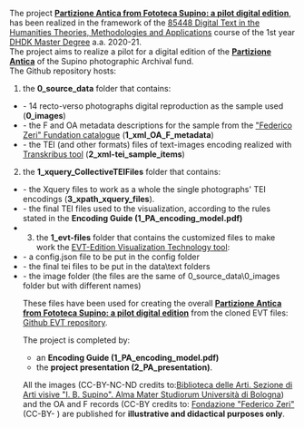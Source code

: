 The project <a href="https://enri-ca.github.io/dist/" target="_blank"><b>Partizione Antica from Fototeca Supino: a pilot digital edition</b></a>, has been realized in the framework of the <a href="https://www.unibo.it/en/teaching/course-unit-catalogue/course-unit/2021/443592"  target="_blank">85448 Digital Text in the Humanities Theories, Methodologies and Applications</a> course of the 1st year <a href="https://corsi.unibo.it/2cycle/DigitalHumanitiesKnowledge"  target="_blank">DHDK Master Degree</a> a.a. 2020-21.<br>
The project aims to realize a pilot for a digital edition of the <a href="https://archiviostorico.unibo.it/it/archivio-fotografico/altre-collezioni-e-fondi/fondo-igino-benvenuto-supino/patrimonio-fotografico-altri-paesi/algeria" target="_blank"><b>Partizione Antica</b></a> of the Supino photographic Archival fund. <br>
The Github repository hosts:
1. the <b>0_source_data</b> folder that contains: <br>
<ul>
<li>- 14 recto-verso photographs digital reproduction as the sample used (<b>0_images</b>) </li> 
<li>- the F and OA metadata descriptions for the sample from the <a href="http://catalogo.fondazionezeri.unibo.it/scheda.livello.jsp?decorator=layout_resp&apply=true&locale=it&tipo_scheda=fondo&id=9" target="_blank">"Federico Zeri" Fundation catalogue</a> (<b>1_xml_OA_F_metadata</b>) </li>
<li>- the TEI (and other formats) files of text-images encoding realized with <a href="https://readcoop.eu/transkri bus/?sc=Transkribus" target="_blank">Transkribus tool</a> (<b>2_xml-tei_sample_items</b>) </li>
</ul>

2. the <b>1_xquery_CollectiveTEIFiles</b> folder that contains:
<ul>
<li>- the Xquery files to work as a whole the single photographs' TEI encodings (<b>3_xpath_xquery_files</b>). </li>
<li>- the final TEI files used to the visualization, according to the rules stated in the <b>Encoding Guide (1_PA_encoding_model.pdf)</b><li>

3. the <b>1_evt-files</b> folder that contains the customized files to make work the <a href="http://evt.labcd.unipi.it/" target="_blank">EVT-Edition Visualization Technology tool</a>:<ul>
<li>- a config.json file to be put in the config folder</li>
<li>- the final tei files to be put in the data\text folders</li>
<li>- the image folder (the files are the same of 0_source_data\0_images folder but with different names)</li> 

These files have been used for creating the overall <a href="https://enri-ca.github.io/dist/" target="_blank"><b>Partizione Antica from Fototeca Supino: a pilot digital edition</b></a> from the cloned EVT files: <a href="https://github.com/enri-ca/dist" target="_blank">Github EVT repository</a>.<br>

The project is completed by:<br>
- an <b>Encoding Guide (1_PA_encoding_model.pdf)</b> 
- the <b>project presentation (2_PA_presentation)</b>.<br>

All the images (CC-BY-NC-ND credits to:<a href="mailto:abis.arti-av@unibo.it">Biblioteca delle Arti. Sezione di Arti visive "I. B. Supino". Alma Mater Studiorum Università di Bologna</a>) and the OA and F records (CC-BY credits to: <a href="mailto:fondazionezeri.fototeca@unibo.it">Fondazione "Federico Zeri"</a>(CC-BY- ) are published for <b>illustrative and didactical purposes only</b>.
